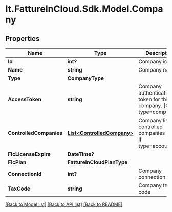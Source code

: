 # It.FattureInCloud.Sdk.Model.Company

## Properties

Name | Type | Description | Notes
------------ | ------------- | ------------- | -------------
**Id** | **int?** | Company id | [optional] 
**Name** | **string** | Company name | [optional] 
**Type** | **CompanyType** |  | [optional] 
**AccessToken** | **string** | Company authentication token for this company. [Only if type&#x3D;company] | [optional] 
**ControlledCompanies** | [**List&lt;ControlledCompany&gt;**](ControlledCompany.md) | Company list of controlled companies [Only if type&#x3D;accountant] | [optional] 
**FicLicenseExpire** | **DateTime?** |  | [optional] 
**FicPlan** | **FattureInCloudPlanType** |  | [optional] 
**ConnectionId** | **int?** | Company connection id | [optional] 
**TaxCode** | **string** | Company tax code | [optional] 

[[Back to Model list]](../README.md#documentation-for-models) [[Back to API list]](../README.md#documentation-for-api-endpoints) [[Back to README]](../README.md)


